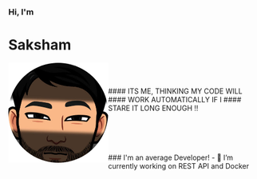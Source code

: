 ###  Hi, I'm <h1>Saksham</h1><img align="left" width="200" height="200" src="./Avatar/imageonline-co-roundcorner.png">
<br>
<br>
<p> #### ITS ME, THINKING MY CODE WILL
    #### WORK AUTOMATICALLY IF I 
    #### STARE IT LONG ENOUGH !!
</p>
<br>
<br>
<br>
<br>
###   I'm an average Developer!
- 🌱 I’m currently working on REST API and Docker 

